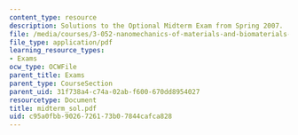 ```yaml
---
content_type: resource
description: Solutions to the Optional Midterm Exam from Spring 2007.
file: /media/courses/3-052-nanomechanics-of-materials-and-biomaterials-spring-2007/c95a0fbb9026726173b07844cafca828_midterm_sol.pdf
file_type: application/pdf
learning_resource_types:
- Exams
ocw_type: OCWFile
parent_title: Exams
parent_type: CourseSection
parent_uid: 31f738a4-c74a-02ab-f600-670dd8954027
resourcetype: Document
title: midterm_sol.pdf
uid: c95a0fbb-9026-7261-73b0-7844cafca828
---
```

